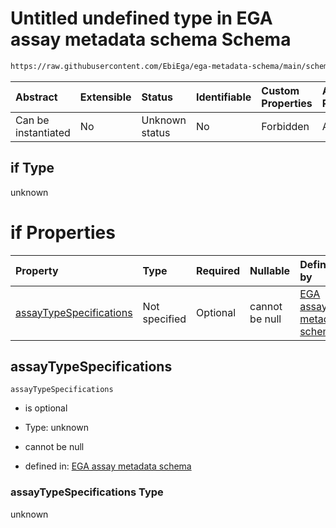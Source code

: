 # Untitled undefined type in EGA assay metadata schema Schema

```txt
https://raw.githubusercontent.com/EbiEga/ega-metadata-schema/main/schemas/EGA.assay.json#/allOf/2/if
```



| Abstract            | Extensible | Status         | Identifiable | Custom Properties | Additional Properties | Access Restrictions | Defined In                                                                 |
| :------------------ | :--------- | :------------- | :----------- | :---------------- | :-------------------- | :------------------ | :------------------------------------------------------------------------- |
| Can be instantiated | No         | Unknown status | No           | Forbidden         | Allowed               | none                | [EGA.assay.json\*](../../../schemas/EGA.assay.json "open original schema") |

## if Type

unknown

# if Properties

| Property                                            | Type          | Required | Nullable       | Defined by                                                                                                                                                                                                                                                       |
| :-------------------------------------------------- | :------------ | :------- | :------------- | :--------------------------------------------------------------------------------------------------------------------------------------------------------------------------------------------------------------------------------------------------------------- |
| [assayTypeSpecifications](#assaytypespecifications) | Not specified | Optional | cannot be null | [EGA assay metadata schema](ega-3-allof-allowed-filetypes-for-an-array-assay-if-properties-assaytypespecifications.md "https://raw.githubusercontent.com/EbiEga/ega-metadata-schema/main/schemas/EGA.assay.json#/allOf/2/if/properties/assayTypeSpecifications") |

## assayTypeSpecifications



`assayTypeSpecifications`

* is optional

* Type: unknown

* cannot be null

* defined in: [EGA assay metadata schema](ega-3-allof-allowed-filetypes-for-an-array-assay-if-properties-assaytypespecifications.md "https://raw.githubusercontent.com/EbiEga/ega-metadata-schema/main/schemas/EGA.assay.json#/allOf/2/if/properties/assayTypeSpecifications")

### assayTypeSpecifications Type

unknown
